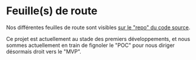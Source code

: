 
# Feuille(s) de route

Nos différentes feuilles de route sont visibles [sur le "repo" du code source](https://gitlab.com/multi-coop/datami/-/boards/4736577).

Ce projet est actuellement au stade des premiers développements, et nous sommes actuellement en train de fignoler le "POC" pour nous diriger désormais droit vers le "MVP".
